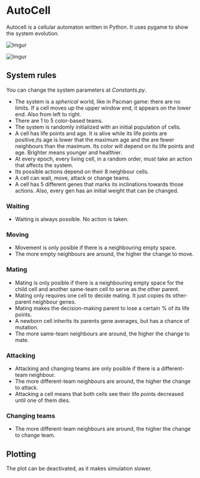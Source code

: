 # AutoCell

Autocell is a cellular automaton written in Python. It uses pygame to show the system
evolution.

![Imgur](https://i.imgur.com/gunkW9W.png)

![Imgur](https://i.imgur.com/9vycWbS.png)

## System rules

You can change the system parameters at *Constants.py*.

* The system is a *spherical* world, like in Pacman game: there are no limits. If a cell moves up the upper window end, it appears on the lower end. Also from left to right.
* There are 1 to 5 color-based teams.
* The system is randomly initialized with an initial population of cells.
* A cell has life points and age. It is alive while its life points are positive,its age is lower that the maximum age and the are fewer neighbours than the maximum. Its color will depend on its life points and age. Brighter means younger and healthier.
* At every epoch, every living cell, in a random order, must take an action that affects the system.
* Its possible actions depend on their 8 neighbour cells.
* A cell can wait, move, attack or change teams.
* A cell has 5 different genes that marks its inclinations towards those actions. Also, every gen has an initial weight that can be changed.


### Waiting

* Waiting is always possible. No action is taken.


### Moving

* Movement is only posible if there is a neighbouring empty space.
* The more empty neighbours are around, the higher the change to move.


### Mating

* Mating is only posible if there is a neighbouring empty space for the child cell and another same-team cell to serve as the other parent.
* Mating only requires one cell to decide mating. It just copies its other-parent neighbour genes.
* Mating makes the decision-making parent to lose a certain % of its life points.
* A newborn cell inherits its parents gene averages, but has a chance of mutation.
* The more same-team neighbours are around, the higher the change to mate.


### Attacking

* Attacking and changing teams are only posible if there is a different-team neighbour.
* The more different-team neighbours are around, the higher the change to attack.
* Attacking a cell means that both cells see their life points decreased until one of them dies.


### Changing teams

* The more different-team neighbours are around, the higher the change to change team.



## Plotting

The plot can be deactivated, as it makes simulation slower.